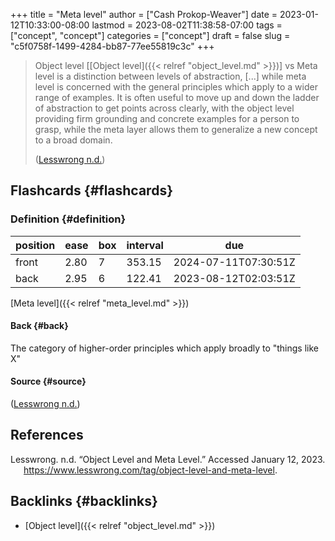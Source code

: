 +++
title = "Meta level"
author = ["Cash Prokop-Weaver"]
date = 2023-01-12T10:33:00-08:00
lastmod = 2023-08-02T11:38:58-07:00
tags = ["concept", "concept"]
categories = ["concept"]
draft = false
slug = "c5f0758f-1499-4284-bb87-77ee55819c3c"
+++

> Object level [[Object level]({{< relref "object_level.md" >}})] vs Meta level is a distinction between levels of abstraction, [...] while meta level is concerned with the general principles which apply to a wider range of examples. It is often useful to move up and down the ladder of abstraction to get points across clearly, with the object level providing firm grounding and concrete examples for a person to grasp, while the meta layer allows them to generalize a new concept to a broad domain.
>
> (<a href="#citeproc_bib_item_1">Lesswrong n.d.</a>)


## Flashcards {#flashcards}


### Definition {#definition}

| position | ease | box | interval | due                  |
|----------|------|-----|----------|----------------------|
| front    | 2.80 | 7   | 353.15   | 2024-07-11T07:30:51Z |
| back     | 2.95 | 6   | 122.41   | 2023-08-12T02:03:51Z |

[Meta level]({{< relref "meta_level.md" >}})


#### Back {#back}

The category of higher-order principles which apply broadly to "things like X"


#### Source {#source}

(<a href="#citeproc_bib_item_1">Lesswrong n.d.</a>)

## References

<style>.csl-entry{text-indent: -1.5em; margin-left: 1.5em;}</style><div class="csl-bib-body">
  <div class="csl-entry"><a id="citeproc_bib_item_1"></a>Lesswrong. n.d. “Object Level and Meta Level.” Accessed January 12, 2023. <a href="https://www.lesswrong.com/tag/object-level-and-meta-level">https://www.lesswrong.com/tag/object-level-and-meta-level</a>.</div>
</div>


## Backlinks {#backlinks}

-   [Object level]({{< relref "object_level.md" >}})

